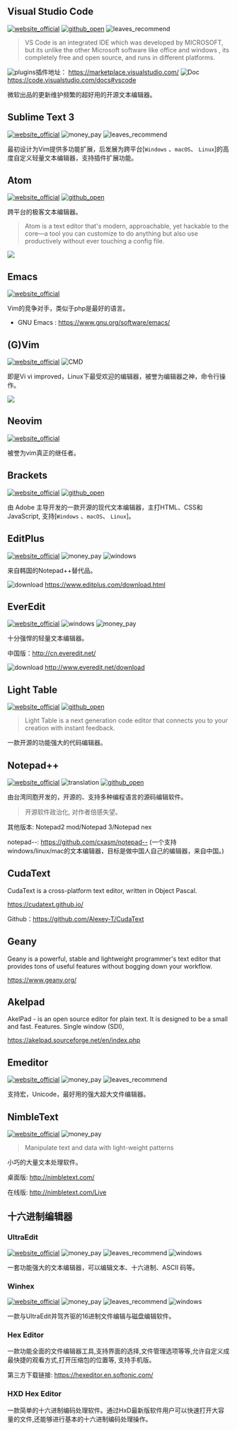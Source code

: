 ## Visual Studio Code

[![website_official](https://gitbook07.oss-cn-hangzhou.aliyuncs.com/website_official.svg)](ttps://code.visualstudio.com/) [![github_open](https://gitbook07.oss-cn-hangzhou.aliyuncs.com/github_open.svg)](https://github.com/Microsoft/vscode) ![leaves_recommend](https://gitbook07.oss-cn-hangzhou.aliyuncs.com/leaves_rec.svg)

> VS Code is an integrated IDE which was developed by MICROSOFT, but its unlike the other Microsoft software like office and windows , its completely free and open source, and runs in different platforms.

![plugins](https://gitbook07.oss-cn-hangzhou.aliyuncs.com/plugins.svg)插件地址： https://marketplace.visualstudio.com/
![Doc](https://gitbook07.oss-cn-hangzhou.aliyuncs.com/documents.svg) https://code.visualstudio.com/docs#vscode

微软出品的更新维护频繁的超好用的开源文本编辑器。

## Sublime Text 3

[![website_official](https://gitbook07.oss-cn-hangzhou.aliyuncs.com/website_official.svg)](http://www.sublimetext.com/3) ![money_pay](https://gitbook07.oss-cn-hangzhou.aliyuncs.com/money_pay.svg) ![leaves_recommend](https://gitbook07.oss-cn-hangzhou.aliyuncs.com/leaves_rec.svg)

最初设计为Vim提供多功能扩展，后发展为跨平台[`Windows` 、`macOS`、 `Linux`]的高度自定义轻量文本编辑器，支持插件扩展功能。

## Atom

[![website_official](https://gitbook07.oss-cn-hangzhou.aliyuncs.com/website_official.svg)](https://atom.io/) [![github_open](https://gitbook07.oss-cn-hangzhou.aliyuncs.com/github_open.svg)](https://github.com/atom/atom)

跨平台的极客文本编辑器。

> Atom is a text editor that's modern, approachable, yet hackable to the core—a tool you can customize to do anything but also use productively without ever touching a config file.

![](../../.gitbook/assets/z-dev-editor-atom.png)

## Emacs
[![website_official](https://gitbook07.oss-cn-hangzhou.aliyuncs.com/website_official.svg)](http://www.gnu.org/software/emacs/)

Vim的竞争对手，类似于php是最好的语言。

- GNU Emacs : https://www.gnu.org/software/emacs/

## (G)Vim
[![website_official](https://gitbook07.oss-cn-hangzhou.aliyuncs.com/website_official.svg)](http://www.vim.org/download.php#pc) ![CMD](https://gitbook07.oss-cn-hangzhou.aliyuncs.com/CMD.svg)

即是Vi vi improved，Linux下最受欢迎的编辑器，被誉为编辑器之神，命令行操作。

![](../../.gitbook/assets/z-dev-editor-vim-joke.jpg)

## Neovim
[![website_official](https://gitbook07.oss-cn-hangzhou.aliyuncs.com/website_official.svg)](https://neovim.io/)

被誉为vim真正的继任者。

## Brackets
[![website_official](https://gitbook07.oss-cn-hangzhou.aliyuncs.com/website_official.svg)](http://brackets.io/) [![github_open](https://gitbook07.oss-cn-hangzhou.aliyuncs.com/github_open.svg)](https://github.com/adobe/brackets)

由 Adobe 主导开发的一款开源的现代文本编辑器，主打HTML、CSS和JavaScript, 支持[`Windows` 、`macOS`、 `Linux`]。

## EditPlus
[![website_official](https://gitbook07.oss-cn-hangzhou.aliyuncs.com/website_official.svg)](http://www.editplus.com/index.html) ![money_pay](https://gitbook07.oss-cn-hangzhou.aliyuncs.com/money_pay.svg) ![windows](https://gitbook07.oss-cn-hangzhou.aliyuncs.com/windows.svg)

来自韩国的Notepad++替代品。

![download](https://gitbook07.oss-cn-hangzhou.aliyuncs.com/download.svg) https://www.editplus.com/download.html

## EverEdit
[![website_official](https://gitbook07.oss-cn-hangzhou.aliyuncs.com/website_official.svg)](http://www.everedit.net/) ![windows](https://gitbook07.oss-cn-hangzhou.aliyuncs.com/windows.svg) ![money_pay](https://gitbook07.oss-cn-hangzhou.aliyuncs.com/money_pay.svg)

十分强悍的轻量文本编辑器。

中国版：http://cn.everedit.net/

![download](https://gitbook07.oss-cn-hangzhou.aliyuncs.com/download.svg) http://www.everedit.net/download

## Light Table
[![website_official](https://gitbook07.oss-cn-hangzhou.aliyuncs.com/website_official.svg)](http://lighttable.com/) [![github_open](https://gitbook07.oss-cn-hangzhou.aliyuncs.com/github_open.svg)](https://github.com/LightTable/LightTable)

> Light Table is a next generation code editor that connects you to your creation with instant feedback.

一款开源的功能强大的代码编辑器。

## Notepad++
[![website_official](https://gitbook07.oss-cn-hangzhou.aliyuncs.com/website_official.svg)](https://notepad-plus-plus.org/) ![translation](https://gitbook07.oss-cn-hangzhou.aliyuncs.com/translation.svg) [![github_open](https://gitbook07.oss-cn-hangzhou.aliyuncs.com/github_open.svg)](https://github.com/notepad-plus-plus/notepad-plus-plus)

由台湾同胞开发的，开源的、支持多种编程语言的源码编辑软件。

> 开源软件政治化, 对作者倍感失望。

其他版本: Notepad2 mod/Notepad 3/Notepad nex

notepad--: https://github.com/cxasm/notepad-- (一个支持windows/linux/mac的文本编辑器，目标是做中国人自己的编辑器，来自中国。)

## CudaText

CudaText is a cross-platform text editor, written in Object Pascal. 

https://cudatext.github.io/

Github：https://github.com/Alexey-T/CudaText

## Geany

Geany is a powerful, stable and lightweight programmer's text editor that provides tons of useful features without bogging down your workflow. 

https://www.geany.org/

## Akelpad

AkelPad - is an open source editor for plain text. It is designed to be a small and fast. Features. Single window (SDI),

https://akelpad.sourceforge.net/en/index.php

## Emeditor
[![website_official](https://gitbook07.oss-cn-hangzhou.aliyuncs.com/website_official.svg)](https://www.emeditor.com/) ![money_pay](https://gitbook07.oss-cn-hangzhou.aliyuncs.com/money_pay.svg) ![leaves_recommend](https://gitbook07.oss-cn-hangzhou.aliyuncs.com/leaves_rec.svg)

支持宏，Unicode，最好用的强大超大文件编辑器。

## NimbleText

[![website_official](https://gitbook07.oss-cn-hangzhou.aliyuncs.com/website_official.svg)](http://nimbletext.com/) ![money_pay](https://gitbook07.oss-cn-hangzhou.aliyuncs.com/money_pay.svg)

> Manipulate text and data with light-weight patterns

小巧的大量文本处理软件。

桌面版: http://nimbletext.com/

在线版: http://nimbletext.com/Live

## 十六进制编辑器

### UltraEdit
[![website_official](https://gitbook07.oss-cn-hangzhou.aliyuncs.com/website_official.svg)](https://www.ultraedit.com/) ![money_pay](https://gitbook07.oss-cn-hangzhou.aliyuncs.com/money_pay.svg) ![leaves_recommend](https://gitbook07.oss-cn-hangzhou.aliyuncs.com/leaves_rec.svg) ![windows](https://gitbook07.oss-cn-hangzhou.aliyuncs.com/windows.svg)

一套功能强大的文本编辑器，可以编辑文本、十六进制、ASCII 码等。

### Winhex
[![website_official](https://gitbook07.oss-cn-hangzhou.aliyuncs.com/website_official.svg)](http://www.x-ways.net/winhex/) ![money_pay](https://gitbook07.oss-cn-hangzhou.aliyuncs.com/money_pay.svg) ![leaves_recommend](https://gitbook07.oss-cn-hangzhou.aliyuncs.com/leaves_rec.svg) ![windows](https://gitbook07.oss-cn-hangzhou.aliyuncs.com/windows.svg)

一款与UltraEdit并驾齐驱的16进制文件编辑与磁盘编辑软件。

### Hex Editor

一款功能全面的文件编辑器工具,支持界面的选择,文件管理选项等等,允许自定义成最快捷的观看方式,打开压缩包的位置等, 支持手机版。

第三方下载链接: https://hexeditor.en.softonic.com/

### HXD Hex Editor

一款简单的十六进制编码处理软件。通过HxD最新版软件用户可以快速打开大容量的文件,还能够进行基本的十六进制编码处理操作。







